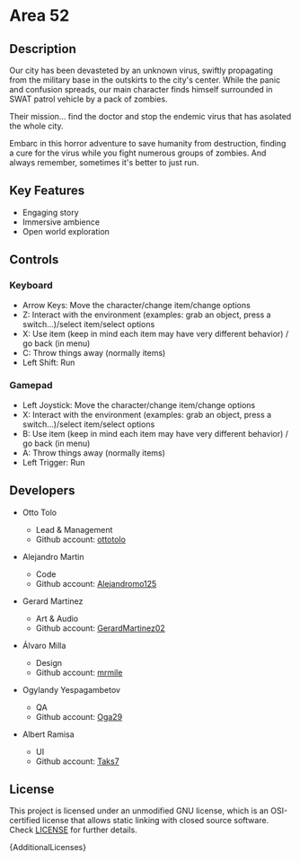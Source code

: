 # Area 52

## Description

Our city has been devasteted by an unknown virus, swiftly propagating from the military base in the outskirts to the city's center. While the panic and confusion spreads, our main character finds himself surrounded in SWAT patrol vehicle by a pack of zombies.

Their mission... find the doctor and stop the endemic virus that has asolated the whole city.

Embarc in this horror adventure to save humanity from destruction, finding a cure for the virus while you fight numerous groups of zombies. And always remember, sometimes it's better to just run.

## Key Features

- Engaging story
- Immersive ambience
- Open world exploration
 
## Controls

 ### Keyboard
- Arrow Keys: Move the character/change item/change options
- Z: Interact with the environment (examples: grab an object, press a switch…)/select item/select options
- X: Use item (keep in mind each item may have very different behavior) / go back (in menu)
- C: Throw things away (normally items)
- Left Shift: Run

### Gamepad
- Left Joystick: Move the character/change item/change options
- X: Interact with the environment (examples: grab an object, press a switch…)/select item/select options
- B: Use item (keep in mind each item may have very different behavior) / go back (in menu)
- A: Throw things away (normally items)
- Left Trigger: Run

## Developers

* Otto Tolo

    - Lead & Management
    - Github account: [ottotolo](https://github.com/ottotolo)

* Alejandro Martin

    - Code
    - Github account: [Alejandromo125](https://github.com/Alejandromo125)

* Gerard Martinez

    - Art & Audio
    - Github account: [GerardMartinez02](https://github.com/GerardMartinez02)

* Álvaro Milla

    - Design
    - Github account: [mrmile](https://github.com/mrmile)

* Ogylandy Yespagambetov

    - QA
    - Github account: [Oga29](https://github.com/Oga29)

* Albert Ramisa

    - UI
    - Github account: [Taks7](https://github.com/Taks7)

## License

This project is licensed under an unmodified GNU license, which is an OSI-certified license that allows static linking with closed source software. Check [LICENSE](LICENSE) for further details.

{AdditionalLicenses}
